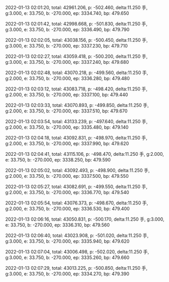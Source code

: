 2022-01-13 02:01:20, total: 42961.206, p: -502.460, delta:11.250 手, g:3.000, e: 33.750, b: -270.000, ep: 3334.740, bp: 479.650

2022-01-13 02:01:42, total: 42998.668, p: -501.830, delta:11.250 手, g:3.000, e: 33.750, b: -270.000, ep: 3336.490, bp: 479.790

2022-01-13 02:02:05, total: 43038.156, p: -500.450, delta:11.250 手, g:3.000, e: 33.750, b: -270.000, ep: 3337.230, bp: 479.710

2022-01-13 02:02:27, total: 43059.418, p: -500.200, delta:11.250 手, g:3.000, e: 33.750, b: -270.000, ep: 3337.240, bp: 479.680

2022-01-13 02:02:48, total: 43070.218, p: -499.560, delta:11.250 手, g:2.000, e: 33.750, b: -270.000, ep: 3336.280, bp: 479.480

2022-01-13 02:03:12, total: 43083.718, p: -498.420, delta:11.250 手, g:2.000, e: 33.750, b: -270.000, ep: 3337.100, bp: 479.440

2022-01-13 02:03:33, total: 43070.893, p: -499.850, delta:11.250 手, g:2.000, e: 33.750, b: -270.000, ep: 3337.510, bp: 479.670

2022-01-13 02:03:54, total: 43133.239, p: -497.640, delta:11.250 手, g:2.000, e: 33.750, b: -270.000, ep: 3335.480, bp: 479.140

2022-01-13 02:04:18, total: 43092.831, p: -498.970, delta:11.250 手, g:2.000, e: 33.750, b: -270.000, ep: 3337.990, bp: 479.620

2022-01-13 02:04:41, total: 43115.106, p: -498.470, delta:11.250 手, g:2.000, e: 33.750, b: -270.000, ep: 3338.250, bp: 479.590

2022-01-13 02:05:02, total: 43092.493, p: -498.900, delta:11.250 手, g:2.000, e: 33.750, b: -270.000, ep: 3337.500, bp: 479.550

2022-01-13 02:05:27, total: 43082.691, p: -499.550, delta:11.250 手, g:2.000, e: 33.750, b: -270.000, ep: 3336.770, bp: 479.540

2022-01-13 02:05:54, total: 43076.373, p: -498.670, delta:11.250 手, g:2.000, e: 33.750, b: -270.000, ep: 3336.530, bp: 479.400

2022-01-13 02:06:16, total: 43050.831, p: -500.170, delta:11.250 手, g:3.000, e: 33.750, b: -270.000, ep: 3336.310, bp: 479.560

2022-01-13 02:06:40, total: 43023.908, p: -501.020, delta:11.250 手, g:3.000, e: 33.750, b: -270.000, ep: 3335.940, bp: 479.620

2022-01-13 02:07:04, total: 43006.498, p: -502.020, delta:11.250 手, g:3.000, e: 33.750, b: -270.000, ep: 3335.260, bp: 479.660

2022-01-13 02:07:29, total: 43013.225, p: -500.850, delta:11.250 手, g:3.000, e: 33.750, b: -270.000, ep: 3334.270, bp: 479.390